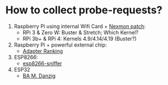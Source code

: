 # How to collect probe-requests?

1. Raspberry Pi using internal Wifi Card + [Nexmon patch](https://github.com/seemoo-lab/nexmon):
    - RPi 3 & Zero W: Buster & Stretch; Which Kernel?
    - RPi 3b+ & RPi 4: Kernels 4.9/4.14/4.19 (Buster?)
2. Raspberry Pi + powerful external chip:
    - [Adapter Ranking](https://www.wirelesshack.org/best-kali-linux-compatible-usb-adapter-dongles.html)
3. ESP8266:
    - [esp8266-sniffer](https://github.com/kalanda/esp8266-sniffer)
4. ESP32
    - [BA M. Danzig](https://www2.htw-dresden.de/~robge/arbeiten/2018/ba-michael-danzig.pdf)
